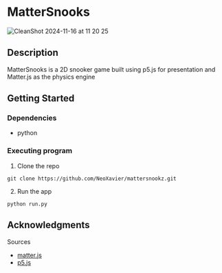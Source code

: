 # MatterSnooks
![CleanShot 2024-11-16 at 11 20 25](https://github.com/user-attachments/assets/a3e8ea59-b2aa-43ae-8d87-a1f23668c5ba)

## Description

MatterSnooks is a 2D snooker game built using p5.js for presentation and Matter.js as the physics engine

## Getting Started

### Dependencies

* python

### Executing program
1. Clone the repo
```
git clone https://github.com/NeoXavier/mattersnookz.git
```

2. Run the app
```
python run.py
```

## Acknowledgments

Sources
* [matter.js](https://brm.io/matter-js/)
* [p5.js](https://p5js.org/)
